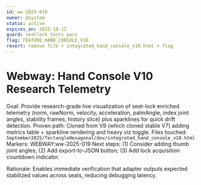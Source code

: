 ```yaml
---
id: ww-2025-019
owner: @system
status: active
expires_on: 2025-10-12
guard: seatlock tests pass
flag: FEATURE_HAND_CONSOLE_V10
revert: remove file + integrated_hand_console_v10.html + flag
---
```

# Webway: Hand Console V10 Research Telemetry
Goal: Provide research-grade live visualization of seat-lock enriched telemetry (norm, rawNorm, velocity, acceleration, palmAngle, index joint angles, stability frames, history slice) plus sparklines for quick drift detection.
Proven path: Cloned from V9 (which cloned stable V7) adding metrics table + sparkline rendering and heavy viz toggle.
Files touched: `September2025/TectangleHexagonal/dev/integrated_hand_console_v10.html`
Markers: WEBWAY:ww-2025-019
Next steps: (1) Consider adding thumb joint angles; (2) Add export-to-JSON button; (3) Add lock acquisition countdown indicator.

Rationale: Enables immediate verification that adapter outputs expected stabilized values across seats, reducing debugging latency.
